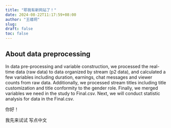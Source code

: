 ```yaml
---
title: "耶我有新网站了！"
date: 2024-08-22T11:17:59+08:00
author: "王禧玥"
slug:
draft: false
toc: false
---
```

## About data preprocessing
In data pre-processing and variable construction, we processed the real-time data (raw data) to data organized by stream (p2 data), and calculated a few variables including duration, earnings, chat messages and viewer counts from raw data. Additionally, we processed stream titles including title customization and title conformity to the gender role. Finally, we merged variables we need in the study to Final.csv. Next, we will conduct statistic analysis for data in the Final.csv.

你好！

我先来试试 写点中文
